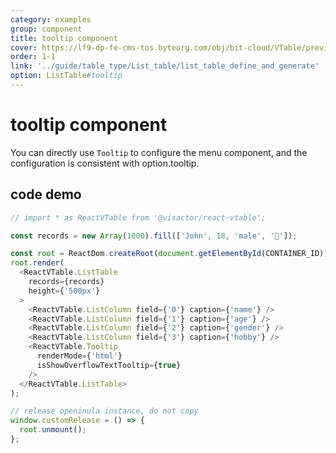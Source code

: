 ```yaml
---
category: examples
group: component
title: tooltip component
cover: https://lf9-dp-fe-cms-tos.byteorg.com/obj/bit-cloud/VTable/preview/react-default.png
order: 1-1
link: '../guide/table_type/List_table/list_table_define_and_generate'
option: ListTable#tooltip
---
```


# tooltip component

You can directly use `Tooltip` to configure the menu component, and the configuration is consistent with option.tooltip.

## code demo
```javascript livedemo template=vtable-react
// import * as ReactVTable from '@visactor/react-vtable';

const records = new Array(1000).fill(['John', 18, 'male', '🏀']);

const root = ReactDom.createRoot(document.getElementById(CONTAINER_ID));
root.render(
  <ReactVTable.ListTable 
    records={records} 
    height={'500px'}
  >
    <ReactVTable.ListColumn field={'0'} caption={'name'} />
    <ReactVTable.ListColumn field={'1'} caption={'age'} />
    <ReactVTable.ListColumn field={'2'} caption={'gender'} />
    <ReactVTable.ListColumn field={'3'} caption={'hobby'} />
    <ReactVTable.Tooltip 
      renderMode={'html'}
      isShowOverflowTextTooltip={true}
    />
  </ReactVTable.ListTable>
);

// release openinula instance, do not copy
window.customRelease = () => {
  root.unmount();
};
```